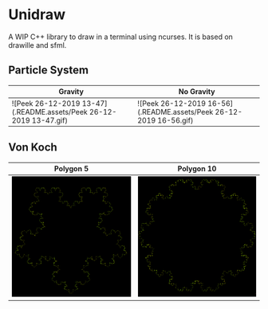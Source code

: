 



# Unidraw

 A WIP C++ library to draw in a terminal using ncurses. It is based on drawille and sfml.

## Particle System

| Gravity                                                      | No Gravity                                                   |
| ------------------------------------------------------------ | ------------------------------------------------------------ |
| ![Peek 26-12-2019 13-47](.README.assets/Peek 26-12-2019 13-47.gif) | ![Peek 26-12-2019 16-56](.README.assets/Peek 26-12-2019 16-56.gif) |


## Von Koch

| Polygon 5                                                    | Polygon 10                                                   |
| ------------------------------------------------------------ | ------------------------------------------------------------ |
| ![Screenshot_20191226_135509](.README.assets/Screenshot_20191226_135509-1577373540609.png) | ![Screenshot_20191226_135642](.README.assets/Screenshot_20191226_135642-1577373553567.png) |

